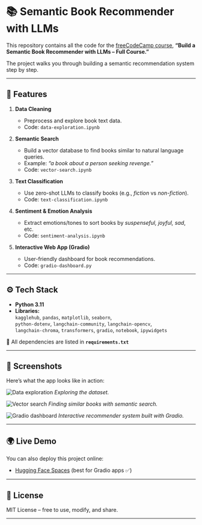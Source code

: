 # 📚 Semantic Book Recommender with LLMs  

This repository contains all the code for the [freeCodeCamp course](https://www.freecodecamp.org/), **“Build a Semantic Book Recommender with LLMs – Full Course.”**  

The project walks you through building a semantic recommendation system step by step.  

---

## 🚀 Features  

1. **Data Cleaning**  
   - Preprocess and explore book text data.  
   - Code: `data-exploration.ipynb`  

2. **Semantic Search**  
   - Build a vector database to find books similar to natural language queries.  
   - Example: *“a book about a person seeking revenge.”*  
   - Code: `vector-search.ipynb`  

3. **Text Classification**  
   - Use zero-shot LLMs to classify books (e.g., *fiction* vs *non-fiction*).  
   - Code: `text-classification.ipynb`  

4. **Sentiment & Emotion Analysis**  
   - Extract emotions/tones to sort books by *suspenseful, joyful, sad*, etc.  
   - Code: `sentiment-analysis.ipynb`  

5. **Interactive Web App (Gradio)**  
   - User-friendly dashboard for book recommendations.  
   - Code: `gradio-dashboard.py`  

---

## ⚙️ Tech Stack  

- **Python 3.11**  
- **Libraries:**  
  `kagglehub`, `pandas`, `matplotlib`, `seaborn`,  
  `python-dotenv`, `langchain-community`, `langchain-opencv`,  
  `langchain-chroma`, `transformers`, `gradio`, `notebook`, `ipywidgets`  

📌 All dependencies are listed in **`requirements.txt`**  

---

## 📸 Screenshots

Here’s what the app looks like in action:

![Data exploration](images/data-exploration.png)
*Exploring the dataset.*

![Vector search](images/vector-search.png)
*Finding similar books with semantic search.*

![Gradio dashboard](images/gradio-dashboard.png)
*Interactive recommender system built with Gradio.*

---

## 🌍 Live Demo

You can also deploy this project online:

* [Hugging Face Spaces](https://huggingface.co/spaces) (best for Gradio apps ✅)

---

## 📖 License

MIT License – free to use, modify, and share.

---
